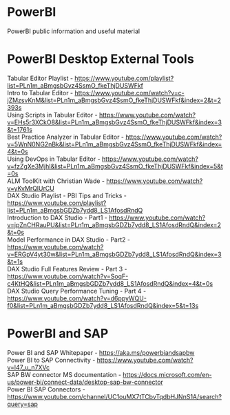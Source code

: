 # PowerBI
PowerBI public information and useful material

# PowerBI Desktop External Tools
Tabular Editor Playlist - https://www.youtube.com/playlist?list=PLn1m_aBmgsbGvz4SsmO_fkeThjDUSWFkf
<br/> Intro to Tabular Editor - https://www.youtube.com/watch?v=c-jZMzsvKnM&list=PLn1m_aBmgsbGvz4SsmO_fkeThjDUSWFkf&index=2&t=2393s
<br/> Using Scripts in Tabular Editor - https://www.youtube.com/watch?v=EHs5r3XCkO8&list=PLn1m_aBmgsbGvz4SsmO_fkeThjDUSWFkf&index=3&t=1761s
<br/> Best Practice Analyzer in Tabular Editor - https://www.youtube.com/watch?v=5WnN0NG2nBk&list=PLn1m_aBmgsbGvz4SsmO_fkeThjDUSWFkf&index=4&t=0s
<br/> Using DevOps in Tabular Editor - https://www.youtube.com/watch?v=fzZgXe3MjhI&list=PLn1m_aBmgsbGvz4SsmO_fkeThjDUSWFkf&index=5&t=0s
<br/> ALM ToolKit with Christian Wade - https://www.youtube.com/watch?v=yKvMrQlUrCU
<br/> DAX Studio Playlist - PBI Tips and Tricks - https://www.youtube.com/playlist?list=PLn1m_aBmgsbGDZb7ydd8_LS1AfosdRndQ
<br/> Introduction to DAX Studio - Part1 -  https://www.youtube.com/watch?v=jpZnCHRauPU&list=PLn1m_aBmgsbGDZb7ydd8_LS1AfosdRndQ&index=2&t=0s
<br/> Model Performance in DAX Studio - Part2 - https://www.youtube.com/watch?v=ERGpV4yt30w&list=PLn1m_aBmgsbGDZb7ydd8_LS1AfosdRndQ&index=3&t=1s
<br/> DAX Studio Full Features Review - Part 3 - https://www.youtube.com/watch?v=SoqF-c4KtHQ&list=PLn1m_aBmgsbGDZb7ydd8_LS1AfosdRndQ&index=4&t=0s
<br/> DAX Studio Query Performance Tuning - Part 4 - https://www.youtube.com/watch?v=d6ppyWQU-f0&list=PLn1m_aBmgsbGDZb7ydd8_LS1AfosdRndQ&index=5&t=13s

# PowerBI and SAP
Power BI and SAP Whitepaper - https://aka.ms/powerbiandsapbw
<br/> Power BI to SAP Connectivity - https://www.youtube.com/watch?v=l47_u_n7XVc
<br/> SAP BW connector MS documentation - https://docs.microsoft.com/en-us/power-bi/connect-data/desktop-sap-bw-connector
<br/> Power BI SAP Connectors - https://www.youtube.com/channel/UC1ouMX7tTCbvTqdbHJNnS1A/search?query=sap 
